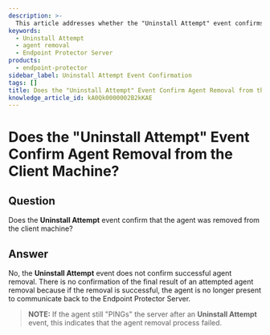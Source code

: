 ```yaml
---
description: >-
  This article addresses whether the "Uninstall Attempt" event confirms the removal of the agent from the client machine.
keywords:
  - Uninstall Attempt
  - agent removal
  - Endpoint Protector Server
products:
  - endpoint-protector
sidebar_label: Uninstall Attempt Event Confirmation
tags: []
title: Does the "Uninstall Attempt" Event Confirm Agent Removal from the Client Machine?
knowledge_article_id: kA0Qk0000002B2kKAE
---
```


# Does the "Uninstall Attempt" Event Confirm Agent Removal from the Client Machine?

## Question

Does the **Uninstall Attempt** event confirm that the agent was removed from the client machine?

## Answer

No, the **Uninstall Attempt** event does not confirm successful agent removal. There is no confirmation of the final result of an attempted agent removal because if the removal is successful, the agent is no longer present to communicate back to the Endpoint Protector Server.

> **NOTE:** If the agent still "PINGs" the server after an **Uninstall Attempt** event, this indicates that the agent removal process failed.